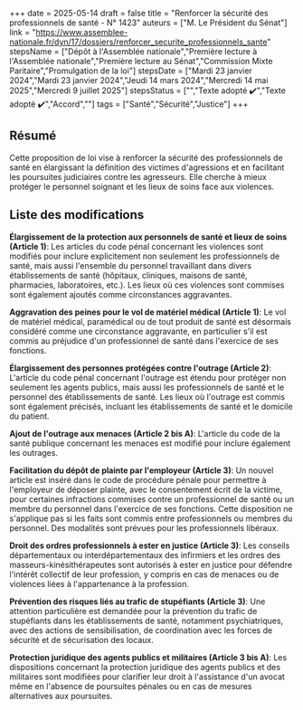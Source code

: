 +++
date = 2025-05-14
draft = false
title = "Renforcer la sécurité des professionnels de santé - N° 1423"
auteurs = ["M. Le Président du Sénat"]
link = "https://www.assemblee-nationale.fr/dyn/17/dossiers/renforcer_securite_professionnels_sante"
stepsName = ["Dépôt à l'Assemblée nationale","Première lecture à l'Assemblée nationale","Première lecture au Sénat","Commission Mixte Paritaire","Promulgation de la loi"]
stepsDate = ["Mardi 23 janvier 2024","Mardi 23 janvier 2024","Jeudi 14 mars 2024","Mercredi 14 mai 2025","Mercredi 9 juillet 2025"]
stepsStatus = ["","Texte adopté ✔️","Texte adopté ✔️","Accord",""]
tags = ["Santé","Sécurité","Justice"]
+++

## Résumé

Cette proposition de loi vise à renforcer la sécurité des professionnels de santé en élargissant la définition des victimes d'agressions et en facilitant les poursuites judiciaires contre les agresseurs. Elle cherche à mieux protéger le personnel soignant et les lieux de soins face aux violences.

## Liste des modifications

**Élargissement de la protection aux personnels de santé et lieux de soins (Article 1)**: Les articles du code pénal concernant les violences sont modifiés pour inclure explicitement non seulement les professionnels de santé, mais aussi l'ensemble du personnel travaillant dans divers établissements de santé (hôpitaux, cliniques, maisons de santé, pharmacies, laboratoires, etc.). Les lieux où ces violences sont commises sont également ajoutés comme circonstances aggravantes.

**Aggravation des peines pour le vol de matériel médical (Article 1)**: Le vol de matériel médical, paramédical ou de tout produit de santé est désormais considéré comme une circonstance aggravante, en particulier s'il est commis au préjudice d'un professionnel de santé dans l'exercice de ses fonctions.

**Élargissement des personnes protégées contre l'outrage (Article 2)**: L'article du code pénal concernant l'outrage est étendu pour protéger non seulement les agents publics, mais aussi les professionnels de santé et le personnel des établissements de santé. Les lieux où l'outrage est commis sont également précisés, incluant les établissements de santé et le domicile du patient.

**Ajout de l'outrage aux menaces (Article 2 bis A)**: L'article du code de la santé publique concernant les menaces est modifié pour inclure également les outrages.

**Facilitation du dépôt de plainte par l'employeur (Article 3)**: Un nouvel article est inséré dans le code de procédure pénale pour permettre à l'employeur de déposer plainte, avec le consentement écrit de la victime, pour certaines infractions commises contre un professionnel de santé ou un membre du personnel dans l'exercice de ses fonctions. Cette disposition ne s'applique pas si les faits sont commis entre professionnels ou membres du personnel. Des modalités sont prévues pour les professionnels libéraux.

**Droit des ordres professionnels à ester en justice (Article 3)**: Les conseils départementaux ou interdépartementaux des infirmiers et les ordres des masseurs-kinésithérapeutes sont autorisés à ester en justice pour défendre l'intérêt collectif de leur profession, y compris en cas de menaces ou de violences liées à l'appartenance à la profession.

**Prévention des risques liés au trafic de stupéfiants (Article 3)**: Une attention particulière est demandée pour la prévention du trafic de stupéfiants dans les établissements de santé, notamment psychiatriques, avec des actions de sensibilisation, de coordination avec les forces de sécurité et de sécurisation des locaux.

**Protection juridique des agents publics et militaires (Article 3 bis A)**: Les dispositions concernant la protection juridique des agents publics et des militaires sont modifiées pour clarifier leur droit à l'assistance d'un avocat même en l'absence de poursuites pénales ou en cas de mesures alternatives aux poursuites.
